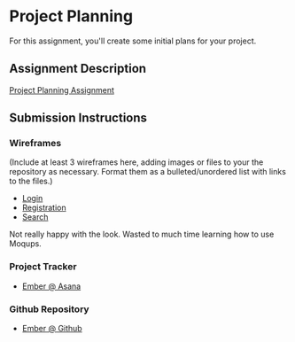 # Project Planning
For this assignment, you'll create some initial plans for your project.

## Assignment Description
[Project Planning Assignment](https://education.launchcode.org/liftoff/assignments/planning/)

## Submission Instructions

### Wireframes
(Include at least 3 wireframes here, adding images or files to your the repository as necessary. Format them as a bulleted/unordered list with links to the files.)
* [Login](../Resources/Images/Login.PNG)
* [Registration](../Resources/Images/Registration.PNG)
* [Search](../Resources/Images/Search.PNG)

Not really happy with the look. Wasted to much time learning how to use Moqups.

### Project Tracker
* [Ember @ Asana](https://app.asana.com/0/754079267979969/list)

### Github Repository
* [Ember @ Github](https://github.com/krgirard33/Ember)
